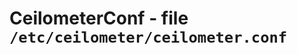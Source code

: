 CeilometerConf - file ``/etc/ceilometer/ceilometer.conf``
=========================================================